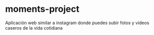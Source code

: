 # moments-project
Aplicación web similar a instagram donde puedes subir fotos y videos caseros de la vida cotidiana
